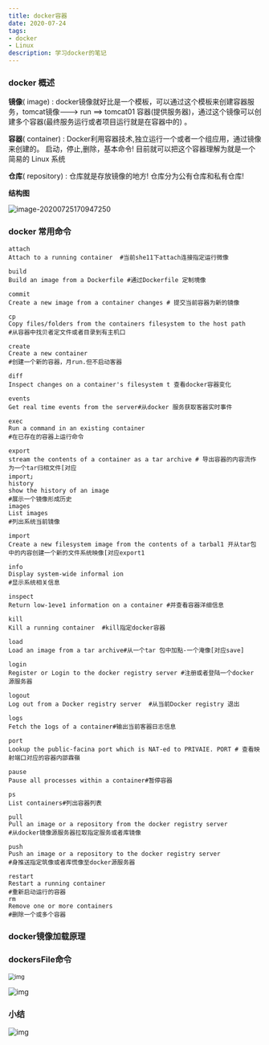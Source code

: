 ```yaml
---
title: docker容器
date: 2020-07-24
tags: 
- docker
- Linux
description: 学习docker的笔记
---
```


### docker 概述

**镜像**( image) :
docker镜像就好比是一个模板，可以通过这个模板来创建容器服务，tomcat镜像---> run ==> tomcat01 容器(提供服务器)，通过这个镜像可以创建多个容器(最终服务运行或者项目运行就是在容器中的) 。

**容器**( container) :
Docker利用容器技术,独立运行一个或者一个组应用，通过镜像来创建的。
启动，停止,删除，基本命令!
目前就可以把这个容器理解为就是一个简易的 Linux 系统

**仓库**( repository) :
仓库就是存放镜像的地方!
仓库分为公有仓库和私有仓库!

**结构图**

![image-20200725170947250](C:\Users\15839\AppData\Roaming\Typora\typora-user-images\image-20200725170947250.png)





### docker 常用命令

```shell
attach
Attach to a running container  #当前she11下attach连接指定运行微像

build
Build an image from a Dockerfile #通过Dockerfile 定制境像

commit
Create a new image from a container changes # 提交当前容器为新的镜像

cp
Copy files/folders from the containers filesystem to the host path
#从容器中找贝者定文件或者目录到有主机口

create
Create a new container
#创建一个新的容器，月run.但不启动客器

diff
Inspect changes on a container's filesystem t 查看docker容器变化

events
Get real time events from the server#从docker 服务获取客器实时事件

exec
Run a command in an existing container
#在已存在的容器上运行命令

export
stream the contents of a container as a tar archive # 导出容器的内容流作为一个tar归相文件[对应
import」
history
show the history of an image
#展示一个镜像形成历史
images
List images
#列出系统当前镜像

import
Create a new filesystem image from the contents of a tarbal1 开从tar包 中的内容创建一个新的文件系统映像[对应export1

info 
Display system-wide informal ion
#显示系统相关信息

inspect
Return low-1eve1 information on a container #并查看容器洋细信息

kill
Kill a running container  #kill指定docker容器

load
Load an image from a tar archive#从一个tar 包中加點-一个淹像[对应save]

login
Register or Login to the docker registry server #注册或者登陆一个docker 源服务器

logout
Log out from a Docker registry server  #从当前Docker registry 退出

logs
Fetch the 1ogs of a container#输出当前客器日志信息

port
Lookup the public-facina port which is NAT-ed to PRIVAIE. PORT # 查看映射端口对应的容器内邵霖嶺

pause
Pause all processes within a container#暂停容器

ps
List containers#列出容器列表

pull
Pull an image or a repository from the docker registry server
#从docker镜像源服务器拉取指定服务或者库镜像

push
Push an image or a repository to the docker registry server
#身推送指定筑像或者库慌像至docker源服务器

restart
Restart a running container
#重新启动运行的容器
rm
Remove one or more containers
#删除一个或多个容器
```



### docker镜像加载原理



### dockersFile命令

<img src="https://ss1.bdstatic.com/70cFvXSh_Q1YnxGkpoWK1HF6hhy/it/u=2852815432,3861746311&amp;fm=26&amp;gp=0.jpg" alt="img" style="zoom:80%;" />

![img](https://timgsa.baidu.com/timg?image&quality=80&size=b9999_10000&sec=1595756577796&di=3947945076e881cf5ee167f0d2e27933&imgtype=0&src=http%3A%2F%2Fseo-1255598498.file.myqcloud.com%2Ffull%2F4455082961bc017cb7c87a3463bb326e021013ce.jpg)

### 小结

![img](https://ss2.baidu.com/6ON1bjeh1BF3odCf/it/u=3743103975,21150632&fm=15&gp=0.jpg)
